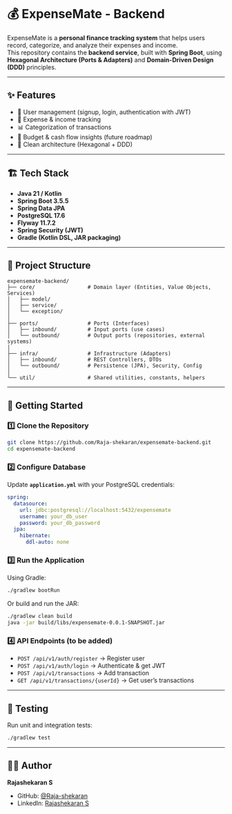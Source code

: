 # 💰 ExpenseMate - Backend

ExpenseMate is a **personal finance tracking system** that helps users record, categorize, and analyze their expenses and income.  
This repository contains the **backend service**, built with **Spring Boot**, using **Hexagonal Architecture (Ports & Adapters)** and **Domain-Driven Design (DDD)** principles.

---

## ✨ Features
- 👤 User management (signup, login, authentication with JWT)
- 💸 Expense & income tracking
- 📊 Categorization of transactions
- 📂 Budget & cash flow insights (future roadmap)
- 🧩 Clean architecture (Hexagonal + DDD)

---

## 🏗️ Tech Stack
- **Java 21 / Kotlin**
- **Spring Boot 3.5.5**
- **Spring Data JPA**
- **PostgreSQL 17.6**
- **Flyway 11.7.2**
- **Spring Security (JWT)**
- **Gradle (Kotlin DSL, JAR packaging)**

---

## 📂 Project Structure

```
expensemate-backend/
├── core/                 # Domain layer (Entities, Value Objects, Services)
│   ├── model/
│   ├── service/
│   └── exception/
│
├── ports/                # Ports (Interfaces)
│   ├── inbound/          # Input ports (use cases)
│   └── outbound/         # Output ports (repositories, external systems)
│
├── infra/                # Infrastructure (Adapters)
│   ├── inbound/          # REST Controllers, DTOs
│   └── outbound/         # Persistence (JPA), Security, Config
│
└── util/                 # Shared utilities, constants, helpers
```

---

## 🚀 Getting Started

### 1️⃣ Clone the Repository
```bash
git clone https://github.com/Raja-shekaran/expensemate-backend.git
cd expensemate-backend
```

### 2️⃣ Configure Database
Update **`application.yml`** with your PostgreSQL credentials:

```yaml
spring:
  datasource:
    url: jdbc:postgresql://localhost:5432/expensemate
    username: your_db_user
    password: your_db_password
  jpa:
    hibernate:
      ddl-auto: none
```

### 3️⃣ Run the Application
Using Gradle:
```bash
./gradlew bootRun
```

Or build and run the JAR:
```bash
./gradlew clean build
java -jar build/libs/expensemate-0.0.1-SNAPSHOT.jar
```

### 4️⃣ API Endpoints (to be added)
- `POST /api/v1/auth/register` → Register user
- `POST /api/v1/auth/login` → Authenticate & get JWT
- `POST /api/v1/transactions` → Add transaction
- `GET /api/v1/transactions/{userId}` → Get user’s transactions

---

## 🧪 Testing
Run unit and integration tests:
```bash
./gradlew test
```

---

## 👨‍💻 Author
**Rajashekaran S**
- GitHub: [@Raja-shekaran](https://github.com/Raja-shekaran)
- LinkedIn: [Rajashekaran S](https://www.linkedin.com/in/rajashekaran-s-b85754307/)
